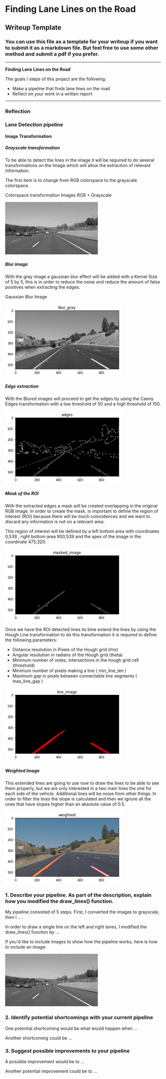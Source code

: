 # **Finding Lane Lines on the Road** 

## Writeup Template

### You can use this file as a template for your writeup if you want to submit it as a markdown file. But feel free to use some other method and submit a pdf if you prefer.

---

**Finding Lane Lines on the Road**

The goals / steps of this project are the following:
* Make a pipeline that finds lane lines on the road
* Reflect on your work in a written report


[//]: # (Image References)

[image1]: ./examples/grayscale.jpg "Grayscale"

[//]: # (Image References)

[image2]: ./images/blur_gray.png "Gaussian Blur"

[//]: # (Image References)

[image3]: ./images/edges.png "Edges"

[//]: # (Image References)

[image4]: ./images/masked_image.png "Masked Grayscale Image"

[//]: # (Image References)

[image5]: ./images/line_image.png "Line Image"

[//]: # (Image References)

[image6]: ./images/weighted.png "Grayscale"



---

### Reflection

### Lane Detection pipeline

#### Image Transformation

##### Grayscale transformation

To be able to detect the lines in the image it will be required to do several transformations on the Image which will allow the extraction of relevant information. 

The first item is to change from RGB colorspace to the grayscale colorspace.

Colorspace transformation Images RGB + Grayscale

![alt text][image1]

##### Blur image

With the gray image a gaussian blur effect will be added with a Kernel Size of 5 by 5, this is in order to reduce the noise and reduce the amount of false positives when extracting the edges. 

Gaussian Blur Image

![alt text][image2]

##### Edge extraction

With the Blured images will proceed to get the edges by using the Canny Edges transformation with a low threshold of 50 and a high threshold of 150.  

![alt text][image3]

##### Mask of the ROI 

With the extracted edges a mask will be created overlapping in the original RGB image. 
In order to create the mask, is important to define the region of interest (ROI) because there will be much coincidences and we want to discard any information is not on a relevant area. 

This region of interest will be defined by a left bottom area with coordinates 0,539 , right bottom area 900,539 and the apex of the image in the coordinate 475,320. 

![alt text][image4]

Once we have the ROI detected lines its time extend the lines by using the Hough Line transformation to do this transformation it is required to define the following parameters:
* Distance resolution in Pixels of the Hough grid (rho)
* Angular resolution in radians of the Hough grid (theta)
* Minimum number of votes, intersections in the hough grid cell (threshold)
* Minimum number of pixels making a line ( min_line_len )
* Maximum gap in pixels between connectable line segments ( max_line_gap )

![alt text][image5]

##### Weighted Image

This extended lines are going to use now to draw the lines to be able to see them properly, but we are only interested in a two main lines the one for each side of the vehicle. Additional lines will be noise from other things. In order to filter the lines the slope is calculated and then we ignore all the ones that have slopes higher than an absolute value of 0.5. 

![alt text][image6]


### 1. Describe your pipeline. As part of the description, explain how you modified the draw_lines() function.

My pipeline consisted of 5 steps. First, I converted the images to grayscale, then I .... 

In order to draw a single line on the left and right lanes, I modified the draw_lines() function by ...

If you'd like to include images to show how the pipeline works, here is how to include an image: 

![alt text][image1]


### 2. Identify potential shortcomings with your current pipeline


One potential shortcoming would be what would happen when ... 

Another shortcoming could be ...


### 3. Suggest possible improvements to your pipeline

A possible improvement would be to ...

Another potential improvement could be to ...
